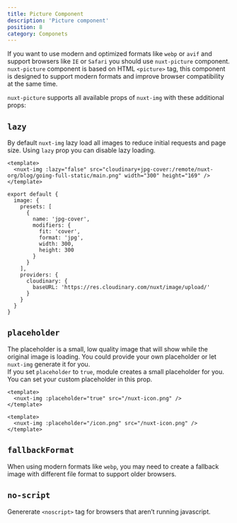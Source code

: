 ```yaml
---
title: Picture Component
description: 'Picture component'
position: 8
category: Componets
---
```


If you want to use modern and optimized formats like `webp` or `avif` and support browsers like `IE` or `Safari` you should use `nuxt-picture` component. `nuxt-picture` component is based on HTML `<picture>` tag, this component is designed to support modern formats and improve browser compatibility at the same time.


`nuxt-picture` supports all available props of `nuxt-img` with these additional props:

## `lazy`

By default `nuxt-img` lazy load all images to reduce initial requests and page size. Using `lazy` prop you can disable lazy loading.

<code-group>
  <code-block label="index.vue" active>

  ```vue{}[index.vue]
  <template>
    <nuxt-img :lazy="false" src="cloudinary+jpg-cover:/remote/nuxt-org/blog/going-full-static/main.png" width="300" height="169" />
  </template>
  ```

  </code-block>
  <code-block label="nuxt.config.js">

  ```js{}[nuxt.config.js]
  export default {
    image: {
      presets: [
        {
          name: 'jpg-cover',
          modifiers: {
            fit: 'cover',
            format: 'jpg',
            width: 300,
            height: 300
          }
        }
      ],
      providers: {
        cloudinary: {
          baseURL: 'https://res.cloudinary.com/nuxt/image/upload/'
        }
      }
    }
  }
  ```
  </code-block>
  <code-block label="Preview">

  <div class="text-center p-4 bg-gray-800 rounded-b-md">
    <nuxt-img lazy="false" src="cloudinary+jpg-cover:/remote/nuxt-org/blog/going-full-static/main.png" />
  </div>

  </code-block>
</code-group>


## `placeholder`

The placeholder is a small, low quality image that will show while the original image is loading. You could provide your own placeholder or let `nuxt-img` generate it for you.  
If you set `placeholder` to `true`, module creates a small placeholder for you. You can set your custom placeholder in this prop.


<code-group>
  <code-block label="Auto Generate" active>

  ```vue{}[index.vue]
  <template>
    <nuxt-img :placeholder="true" src="/nuxt-icon.png" />
  </template>
  ```
  </code-block>
  <code-block label="Custom Placeholder">

  ```vue{}[index.vue]
  <template>
    <nuxt-img :placeholder="/icon.png" src="/nuxt-icon.png" />
  </template>
  ```
  </code-block>
  <code-block label="Preview">

  <div class="text-center p-4 bg-gray-800 rounded-b-md">
    <nuxt-img placeholder="/icon.png" src="/nuxt-icon.png"></nuxt-img>
  </div>

  </code-block>
</code-group>

## `fallbackFormat`

When using modern formats like `webp`, you may need to create a fallback image with different file format to support older browsers.

## `no-script`
Genererate `<noscript>` tag for browsers that aren’t running javascript.
